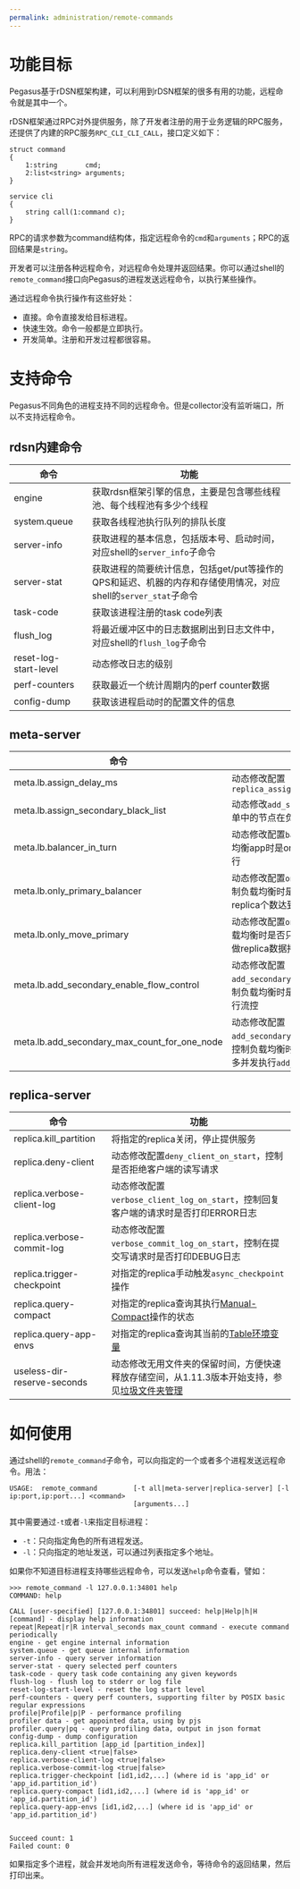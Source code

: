 ```yaml
---
permalink: administration/remote-commands
---
```


# 功能目标

Pegasus基于rDSN框架构建，可以利用到rDSN框架的很多有用的功能，远程命令就是其中一个。

rDSN框架通过RPC对外提供服务，除了开发者注册的用于业务逻辑的RPC服务，还提供了内建的RPC服务`RPC_CLI_CLI_CALL`，接口定义如下：
```idl
struct command
{
    1:string       cmd;
    2:list<string> arguments;
}

service cli
{
    string call(1:command c);
}
```
RPC的请求参数为command结构体，指定远程命令的`cmd`和`arguments`；RPC的返回结果是`string`。

开发者可以注册各种远程命令，对远程命令处理并返回结果。你可以通过shell的`remote_command`接口向Pegasus的进程发送远程命令，以执行某些操作。

通过远程命令执行操作有这些好处：
* 直接。命令直接发给目标进程。
* 快速生效。命令一般都是立即执行。
* 开发简单。注册和开发过程都很容易。

# 支持命令

Pegasus不同角色的进程支持不同的远程命令。但是collector没有监听端口，所以不支持远程命令。

## rdsn内建命令

| 命令                    | 功能                                                                    |
|-----------------------|-----------------------------------------------------------------------| 
| engine                | 获取rdsn框架引擎的信息，主要是包含哪些线程池、每个线程池有多少个线程                                  |
| system.queue          | 获取各线程池执行队列的排队长度                                                       |
| server-info           | 获取进程的基本信息，包括版本号、启动时间，对应shell的`server_info`子命令                         |
| server-stat           | 获取进程的简要统计信息，包括get/put等操作的QPS和延迟、机器的内存和存储使用情况，对应shell的`server_stat`子命令 |
| task-code             | 获取该进程注册的task code列表                                                   |
| flush_log             | 将最近缓冲区中的日志数据刷出到日志文件中，对应shell的`flush_log`子命令                           |
| reset-log-start-level | 动态修改日志的级别                                                             |
| perf-counters         | 获取最近一个统计周期内的perf counter数据                                            |
| config-dump           | 获取该进程启动时的配置文件的信息                                                      |

## meta-server

| 命令                                          | 功能                                                                                        
|----------------------------------------------|-------------------------------------------------------------------------------------------| 
| meta.lb.assign_delay_ms                      | 动态修改配置`replica_assign_delay_ms_for_dropouts`                                              
| meta.lb.assign_secondary_black_list          | 动态修改`add_secondary`操作的黑名单，名单中的节点在负载均衡中不再分派replica                                         
| meta.lb.balancer_in_turn                     | 动态修改配置`balancer_in_turn`，控制负载均衡app时是one-by-one执行还是并行执行                                    
| meta.lb.only_primary_balancer                | 动态修改配置`only_primary_balancer`，控制负载均衡时是否只要求各机器的primary replica个数达到平衡                       
| meta.lb.only_move_primary                    | 动态修改配置`only_move_primary`，控制负载均衡时是否只做primary replica迁移，不做replica数据拷贝                      
| meta.lb.add_secondary_enable_flow_control    | 动态修改配置`add_secondary_enable_flow_control`，控制负载均衡时是否对`add_secondary`操作进行流控                 
| meta.lb.add_secondary_max_count_for_one_node | 动态修改配置`add_secondary_max_count_for_one_node`，控制负载均衡时如果进行流控，单个机器最多并发执行`add_secondary`操作的个数 

## replica-server

| 命令                          | 功能                                                                                                           |
|-----------------------------|--------------------------------------------------------------------------------------------------------------| 
| replica.kill_partition      | 将指定的replica关闭，停止提供服务                                                                                         |
| replica.deny-client         | 动态修改配置`deny_client_on_start`，控制是否拒绝客户端的读写请求                                                                  |
| replica.verbose-client-log  | 动态修改配置`verbose_client_log_on_start`，控制回复客户端的请求时是否打印ERROR日志                                                   |
| replica.verbose-commit-log  | 动态修改配置`verbose_commit_log_on_start`，控制在提交写请求时是否打印DEBUG日志                                                     |
| replica.trigger-checkpoint  | 对指定的replica手动触发`async_checkpoint`操作                                                                          |
| replica.query-compact       | 对指定的replica查询其执行[Manual-Compact](/_docs/zh/administration/manual-compact.md)操作的状态                            |
| replica.query-app-envs      | 对指定的replica查询其当前的[Table环境变量](/_docs/zh/administration/table-env.md)                                          |
| useless-dir-reserve-seconds | 动态修改无用文件夹的保留时间，方便快速释放存储空间，从1.11.3版本开始支持，参见[垃圾文件夹管理](/_docs/zh/administration/resource-management.md#垃圾文件夹管理) |

# 如何使用

通过shell的`remote_command`子命令，可以向指定的一个或者多个进程发送远程命令。用法：
```
USAGE:  remote_command         [-t all|meta-server|replica-server] [-l ip:port,ip:port...] <command>
                               [arguments...]
```
其中需要通过`-t`或者`-l`来指定目标进程：
* `-t`：只向指定角色的所有进程发送。
* `-l`：只向指定的地址发送，可以通过列表指定多个地址。

如果你不知道目标进程支持哪些远程命令，可以发送`help`命令查看，譬如：
```
>>> remote_command -l 127.0.0.1:34801 help
COMMAND: help

CALL [user-specified] [127.0.0.1:34801] succeed: help|Help|h|H [command] - display help information
repeat|Repeat|r|R interval_seconds max_count command - execute command periodically
engine - get engine internal information
system.queue - get queue internal information
server-info - query server information
server-stat - query selected perf counters
task-code - query task code containing any given keywords
flush-log - flush log to stderr or log file
reset-log-start-level - reset the log start level
perf-counters - query perf counters, supporting filter by POSIX basic regular expressions
profile|Profile|p|P - performance profiling
profiler data - get appointed data, using by pjs
profiler.query|pq - query profiling data, output in json format
config-dump - dump configuration
replica.kill_partition [app_id [partition_index]]
replica.deny-client <true|false>
replica.verbose-client-log <true|false>
replica.verbose-commit-log <true|false>
replica.trigger-checkpoint [id1,id2,...] (where id is 'app_id' or 'app_id.partition_id')
replica.query-compact [id1,id2,...] (where id is 'app_id' or 'app_id.partition_id')
replica.query-app-envs [id1,id2,...] (where id is 'app_id' or 'app_id.partition_id')


Succeed count: 1
Failed count: 0
```

如果指定多个进程，就会并发地向所有进程发送命令，等待命令的返回结果，然后打印出来。

